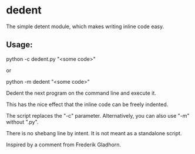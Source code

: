 # dedent
The simple detent module, which makes writing inline code easy.

## Usage:

  python -c dedent.py "\<some code>"
    
or

  python -m dedent "\<some code>"
 
Dedent the next program on the command line and execute it.

This has the nice effect that the inline code can be freely indented.

The script replaces the "-c" parameter.
Alternatively, you can also use "-m" without ".py".

There is no shebang line by intent. It is not meant as a standalone script.

Inspired by a comment from Frederik Gladhorn.
